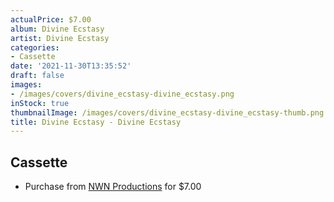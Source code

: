 ```yaml
---
actualPrice: $7.00
album: Divine Ecstasy
artist: Divine Ecstasy
categories:
- Cassette
date: '2021-11-30T13:35:52'
draft: false
images:
- /images/covers/divine_ecstasy-divine_ecstasy.png
inStock: true
thumbnailImage: /images/covers/divine_ecstasy-divine_ecstasy-thumb.png
title: Divine Ecstasy - Divine Ecstasy
---
```


## Cassette
* Purchase from [NWN Productions](http://shop.nwnprod.com/index.php?route=product/product&path=73&product_id=3535&sort=pd.name&order=ASC) for $7.00
